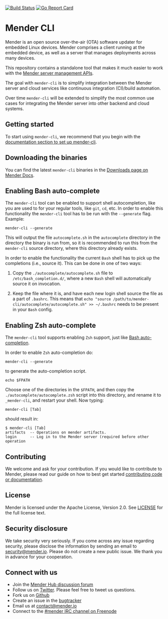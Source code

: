 [![Build Status](https://gitlab.com/Northern.tech/Mender/mender-cli/badges/master/pipeline.svg)](https://gitlab.com/Northern.tech/Mender/mender-cli/pipelines)
[![Go Report Card](https://goreportcard.com/badge/github.com/mendersoftware/mender-cli)](https://goreportcard.com/report/github.com/mendersoftware/mender-cli)


Mender CLI
========================

Mender is an open source over-the-air (OTA) software updater for embedded Linux
devices. Mender comprises a client running at the embedded device, as well as
a server that manages deployments across many devices.

This repository contains a standalone tool that makes it much easier to work
with the [Mender server management APIs](https://docs.mender.io/apis/management-apis).

The goal with `mender-cli` is to simplify integration between the Mender server
and cloud services like continuous integration (CI)/build automation.

Over time `mender-cli` will be extended to simplify the most common use cases
for integrating the Mender server into other backend and cloud systems.


## Getting started

To start using `mender-cli`, we recommend that you begin with the
[documentation section to set up mender-cli](https://docs.mender.io/server-integration/using-the-apis#set-up-mender-cli).


## Downloading the binaries

You can find the latest `mender-cli` binaries in the [Downloads page on Mender
Docs](https://docs.mender.io/downloads).

## Enabling Bash auto-complete

The `mender-cli` tool can be enabled to support shell autocompletion, like you
are used to for your regular tools, like `git`, `cd`, etc. In order to enable
this functionality the `mender-cli` tool has to be run with the
`--generate` flag. Example:

```console
mender-cli --generate
```

This will output the file `autocomplete.sh` in the `autocomplete` directory in
the directory the binary is run from, so it is recommended to run this from the
`mender-cli` source directory, where this directory already exists.

In order to enable the functionality the current `Bash` shell has to pick up the
completions (i.e., source it). This can be done in one of two ways:

1. Copy the `./autocomplete/autocomplete.sh` file to `/etc/bash_completion.d/`,
   where a new `Bash` shell will automatically source it on invocation.

2. Keep the file where it is, and have each new login shell source the file as a
   part of `.bashrc`. This means that `echo "source
   /path/to/mender-cli/autocomplete/autocomplete.sh" >> ~/.bashrc` needs to be
   present in your `Bash` config.

## Enabling Zsh auto-complete

The `mender-cli` tool supports enabling `Zsh` support, just like [Bash
auto-completion](#enabling-bash-auto-complete).

In order to enable `Zsh` auto-completion do:

```console
mender-cli --generate
```

to generate the auto-completion script.

```console
echo $FPATH
```

Choose one of the directories in the `$FPATH`, and then copy the
`./autocomplete/autocomplete.zsh` script into this directory, and rename it to
`_mender-cli`, and restart your shell. Now typing:

```console
mender-cli [Tab]
```

should result in:

```console
$ mender-cli [Tab]
artifacts  -- Operations on mender artifacts.
login      -- Log in to the Mender server (required before other operation
```

## Contributing

We welcome and ask for your contribution. If you would like to contribute to
Mender, please read our guide on how to best get started [contributing code or
documentation](https://github.com/mendersoftware/mender/blob/master/CONTRIBUTING.md).


## License

Mender is licensed under the Apache License, Version 2.0. See
[LICENSE](https://github.com/mendersoftware/mender-cli/blob/master/LICENSE) for
the full license text.


## Security disclosure

We take security very seriously. If you come across any issue regarding
security, please disclose the information by sending an email to
[security@mender.io](security@mender.io). Please do not create a new public
issue. We thank you in advance for your cooperation.


## Connect with us

* Join the [Mender Hub discussion forum](https://hub.mender.io)
* Follow us on [Twitter](https://twitter.com/mender_io). Please
  feel free to tweet us questions.
* Fork us on [Github](https://github.com/mendersoftware)
* Create an issue in the [bugtracker](https://tracker.mender.io/projects/MEN)
* Email us at [contact@mender.io](mailto:contact@mender.io)
* Connect to the [#mender IRC channel on Freenode](http://webchat.freenode.net/?channels=mender)

